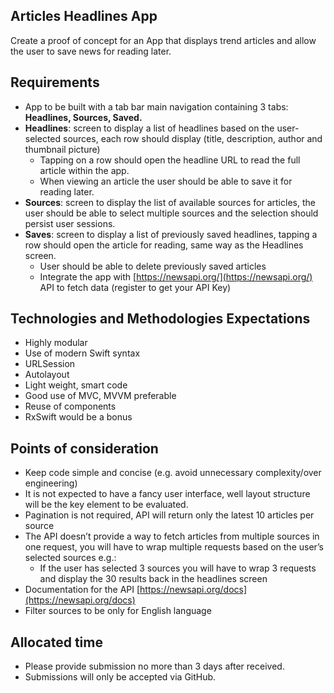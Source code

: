 ## Articles Headlines App
Create a proof of concept for an App that displays trend articles and allow the user to save news for reading later.

## Requirements
- App to be built with a tab bar main navigation containing 3 tabs: **Headlines, Sources, Saved.**
- **Headlines**: screen to display a list of headlines based on the user-selected sources, each row should display (title, description, author and thumbnail picture)
  - Tapping on a row should open the headline URL to read the full article within the app.
  - When viewing an article the user should be able to save it for reading later.
- **Sources**: screen to display the list of available sources for articles, the user should be able to select multiple sources and the selection should persist user sessions.
- **Saves**: screen to display a list of previously saved headlines, tapping a row should open the article for reading, same way as the Headlines screen.
  - User should be able to delete previously saved articles
  - Integrate the app with [https://newsapi.org/](https://newsapi.org/) API to fetch data (register to get your API Key)  

## Technologies and Methodologies Expectations
- Highly modular
- Use of modern Swift syntax
- URLSession
- Autolayout
- Light weight, smart code
- Good use of MVC, MVVM preferable
- Reuse of components
- RxSwift would be a bonus

## Points of consideration
- Keep code simple and concise (e.g. avoid unnecessary complexity/over engineering)
- It is not expected to have a fancy user interface, well layout structure will be the key element to be evaluated.
- Pagination is not required, API will return only the latest 10 articles per source
- The API doesn’t provide a way to fetch articles from multiple sources in one request, you will have to wrap multiple requests based on the user’s selected sources e.g.:
  - If the user has selected 3 sources you will have to wrap 3 requests and display the 30 results back in the headlines screen
- Documentation for the API [https://newsapi.org/docs](https://newsapi.org/docs)
- Filter sources to be only for English language

## Allocated time
- Please provide submission no more than 3 days after received.
- Submissions will only be accepted via GitHub.